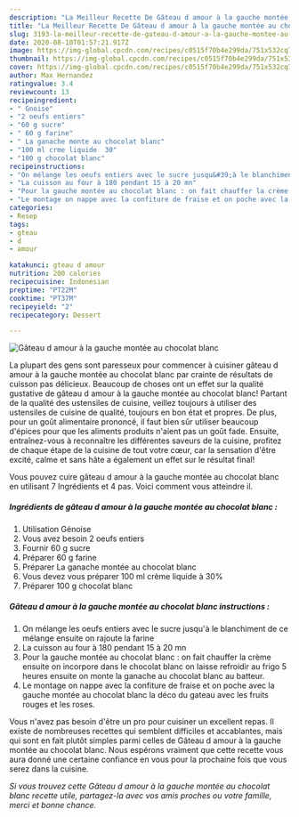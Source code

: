 ```yaml
---
description: "La Meilleur Recette De Gâteau d amour à la gauche montée au chocolat blanc"
title: "La Meilleur Recette De Gâteau d amour à la gauche montée au chocolat blanc"
slug: 3193-la-meilleur-recette-de-gateau-d-amour-a-la-gauche-montee-au-chocolat-blanc
date: 2020-08-10T01:57:21.917Z
image: https://img-global.cpcdn.com/recipes/c0515f70b4e299da/751x532cq70/gateau-d-amour-a-la-gauche-montee-au-chocolat-blanc-photo-principale-de-la-recette.jpg
thumbnail: https://img-global.cpcdn.com/recipes/c0515f70b4e299da/751x532cq70/gateau-d-amour-a-la-gauche-montee-au-chocolat-blanc-photo-principale-de-la-recette.jpg
cover: https://img-global.cpcdn.com/recipes/c0515f70b4e299da/751x532cq70/gateau-d-amour-a-la-gauche-montee-au-chocolat-blanc-photo-principale-de-la-recette.jpg
author: Max Hernandez
ratingvalue: 3.4
reviewcount: 13
recipeingredient:
- " Gnoise"
- "2 oeufs entiers"
- "60 g sucre"
- " 60 g farine"
- " La ganache monte au chocolat blanc"
- "100 ml crme liquide  30"
- "100 g chocolat blanc"
recipeinstructions:
- "On mélange les oeufs entiers avec le sucre jusqu&#39;à le blanchiment de ce mélange ensuite on rajoute la farine"
- "La cuisson au four à 180 pendant 15 à 20 mn"
- "Pour la gauche montée au chocolat blanc : on fait chauffer la crème ensuite on incorpore dans le chocolat blanc on laisse refroidir au frigo 5 heures ensuite on monte la ganache au chocolat blanc au batteur."
- "Le montage on nappe avec la confiture de fraise et on poche avec la gauche montée au chocolat blanc la déco du gateau avec les fruits rouges et les roses."
categories:
- Resep
tags:
- gteau
- d
- amour

katakunci: gteau d amour 
nutrition: 200 calories
recipecuisine: Indonesian
preptime: "PT22M"
cooktime: "PT37M"
recipeyield: "2"
recipecategory: Dessert

---
```



![Gâteau d amour à la gauche montée au chocolat blanc](https://img-global.cpcdn.com/recipes/c0515f70b4e299da/751x532cq70/gateau-d-amour-a-la-gauche-montee-au-chocolat-blanc-photo-principale-de-la-recette.jpg)

La plupart des gens sont paresseux pour commencer à cuisiner gâteau d amour à la gauche montée au chocolat blanc par crainte de résultats de cuisson pas délicieux. Beaucoup de choses ont un effet sur la qualité gustative de gâteau d amour à la gauche montée au chocolat blanc! Partant de la qualité des ustensiles de cuisine, veillez toujours à utiliser des ustensiles de cuisine de qualité, toujours en bon état et propres. De plus, pour un goût alimentaire prononcé, il faut bien sûr utiliser beaucoup d'épices pour que les aliments produits n'aient pas un goût fade. Ensuite, entraînez-vous à reconnaître les différentes saveurs de la cuisine, profitez de chaque étape de la cuisine de tout votre cœur, car la sensation d'être excité, calme et sans hâte a également un effet sur le résultat final!

<!--inarticleads1-->

Vous pouvez cuire gâteau d amour à la gauche montée au chocolat blanc en utilisant 7 Ingrédients et 4 pas. Voici comment vous atteindre il.

##### Ingrédients de gâteau d amour à la gauche montée au chocolat blanc :

1. Utilisation  Génoise
1. Vous avez besoin 2 oeufs entiers
1. Fournir 60 g sucre
1. Préparer  60 g farine
1. Préparer  La ganache montée au chocolat blanc
1. Vous devez vous préparer 100 ml crème liquide à 30%
1. Préparer 100 g chocolat blanc




<!--inarticleads2-->

##### Gâteau d amour à la gauche montée au chocolat blanc instructions :

1. On mélange les oeufs entiers avec le sucre jusqu&#39;à le blanchiment de ce mélange ensuite on rajoute la farine
1. La cuisson au four à 180 pendant 15 à 20 mn
1. Pour la gauche montée au chocolat blanc : on fait chauffer la crème ensuite on incorpore dans le chocolat blanc on laisse refroidir au frigo 5 heures ensuite on monte la ganache au chocolat blanc au batteur.
1. Le montage on nappe avec la confiture de fraise et on poche avec la gauche montée au chocolat blanc la déco du gateau avec les fruits rouges et les roses.




<!--inarticleads1-->

<p>
Vous n'avez pas besoin d'être un pro pour cuisiner un excellent repas. Il existe de nombreuses recettes qui semblent difficiles et accablantes, mais qui sont en fait plutôt simples parmi celles de Gâteau d amour à la gauche montée au chocolat blanc. Nous espérons vraiment que cette recette vous aura donné une certaine confiance en vous pour la prochaine fois que vous serez dans la cuisine.
</p>

<p>
<i>Si vous trouvez cette Gâteau d amour à la gauche montée au chocolat blanc recette utile, partagez-la avec vos amis proches ou votre famille, merci et bonne chance.</i>
</p>
